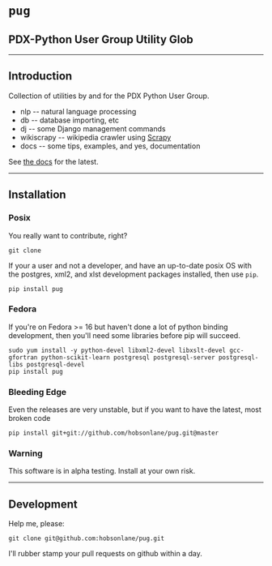 # `pug`

## PDX-Python User Group Utility Glob

---

## Introduction

Collection of utilities by and for the PDX Python User Group.

- nlp -- natural language processing
- db -- database importing, etc
- dj -- some Django management commands
- wikiscrapy -- wikipedia crawler using [Scrapy](https://github.com/scrapy/scrapy "Excellent new crawler with a JSON-RPC API")
- docs -- some tips, examples, and yes, documentation

See [the docs](https://github.com/hobsonlane/pug/tree/master/pug/docs "incomplete documentation") for the latest.

---

## Installation

### Posix

You really want to contribute, right?

    git clone

If your a user and not a developer, and have an up-to-date posix OS with the postgres, xml2, and xlst development packages installed, then use `pip`.

    pip install pug

### Fedora

If you're on Fedora >= 16 but haven't done a lot of python binding development, then you'll need some libraries before pip will succeed.

    sudo yum install -y python-devel libxml2-devel libxslt-devel gcc-gfortran python-scikit-learn postgresql postgresql-server postgresql-libs postgresql-devel
    pip install pug

### Bleeding Edge

Even the releases are very unstable, but if you want to have the latest, most broken code

    pip install git+git://github.com/hobsonlane/pug.git@master

### Warning

This software is in alpha testing.  Install at your own risk.

---

## Development

Help me, please:

    git clone git@github.com:hobsonlane/pug.git

I'll rubber stamp your pull requests on github within a day.